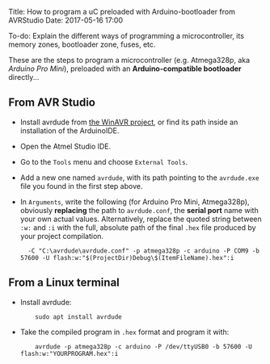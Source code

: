 Title: How to program a uC preloaded with Arduino-bootloader from AVRStudio
Date: 2017-05-16 17:00

To-do: Explain the different ways of programming a microcontroller, its memory zones, bootloader zone, fuses, etc.

These are the steps to program a microcontroller (e.g. Atmega328p, aka *Arduino Pro Mini*),
preloaded with an **Arduino-compatible bootloader** directly...

## From AVR Studio

* Install avrdude from [the WinAVR project](https://sourceforge.net/projects/winavr/files/latest/download), or find its path inside an installation of the ArduinoIDE.
* Open the Atmel Studio IDE.
* Go to the `Tools` menu and choose `External Tools`.
* Add a new one named `avrdude`, with its path pointing to the `avrdude.exe` file you found in the first step above.
* In `Arguments`, write the following (for Arduino Pro Mini, Atmega328p), obviously **replacing** the path to `avrdude.conf`, the **serial port** name with your own actual values. Alternatively, replace the quoted string between `:w:` and `:i` with the full, absolute path of the final `.hex` file produced by your project compilation.

        -C "C:\avrdude\avrdude.conf" -p atmega328p -c arduino -P COM9 -b 57600 -U flash:w:"$(ProjectDir)Debug\$(ItemFileName).hex":i


## From a Linux terminal

* Install avrdude:

          sudo apt install avrdude

* Take the compiled program in `.hex` format and program it with:

          avrdude -p atmega328p -c arduino -P /dev/ttyUSB0 -b 57600 -U flash:w:"YOURPROGRAM.hex":i
